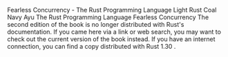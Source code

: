 Fearless Concurrency - The Rust Programming Language
Light
Rust
Coal
Navy
Ayu
The Rust Programming Language
Fearless Concurrency
The second edition of the book is no longer distributed with Rust's documentation.
If you came here via a link or web search, you may want to check out
the current
version of the book
instead.
If you have an internet connection, you can
find a copy distributed with
Rust
1.30
.